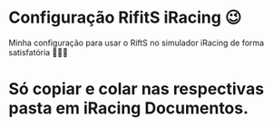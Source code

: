 # Configuração RifitS iRacing 😉

Minha configuração para usar o RiftS no simulador iRacing de forma satisfatória 🤞😎😜

# Só copiar e colar nas respectivas pasta em iRacing Documentos.
